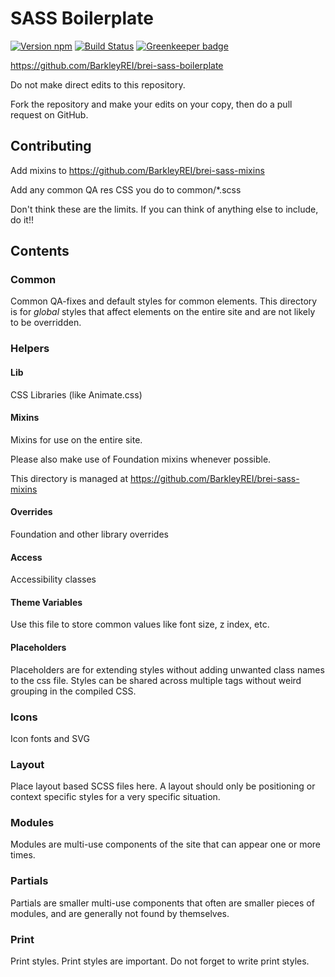# SASS Boilerplate

[![Version npm][version]](http://browsenpm.org/package/brei-sass-boilerplate)
[![Build Status](https://travis-ci.org/BarkleyREI/brei-sass-boilerplate.svg?branch=master)](https://travis-ci.org/BarkleyREI/brei-sass-boilerplate) [![Greenkeeper badge](https://badges.greenkeeper.io/BarkleyREI/brei-sass-boilerplate.svg)](https://greenkeeper.io/)

[version]: http://img.shields.io/npm/v/brei-sass-boilerplate.svg?style=flat-square

https://github.com/BarkleyREI/brei-sass-boilerplate

Do not make direct edits to this repository.

Fork the repository and make your edits on your copy, then do a pull request on GitHub.

## Contributing

Add mixins to https://github.com/BarkleyREI/brei-sass-mixins

Add any common QA res CSS you do to common/\*.scss

Don't think these are the limits. If you can think of anything else to include, do it!!

## Contents

### Common

Common QA-fixes and default styles for common elements. This directory is for *global* styles that affect elements on the entire site and are not likely to be overridden.

### Helpers

#### Lib

CSS Libraries (like Animate.css)

#### Mixins

Mixins for use on the entire site.

Please also make use of Foundation mixins whenever possible.

This directory is managed at https://github.com/BarkleyREI/brei-sass-mixins

#### Overrides

Foundation and other library overrides

#### Access

Accessibility classes

#### Theme Variables

Use this file to store common values like font size, z index, etc.

#### Placeholders

Placeholders are for extending styles without adding unwanted class names to the css file. Styles can be shared across multiple tags without weird grouping in the compiled CSS.

### Icons

Icon fonts and SVG

### Layout

Place layout based SCSS files here. A layout should only be positioning or context specific styles for a very specific situation.

### Modules

Modules are multi-use components of the site that can appear one or more times.

### Partials

Partials are smaller multi-use components that often are smaller pieces of modules, and are generally not found by themselves.

### Print

Print styles. Print styles are important. Do not forget to write print styles.
